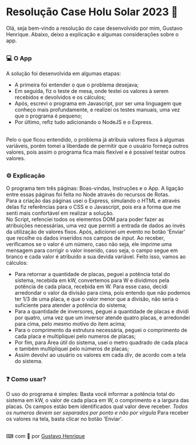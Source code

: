 # Resolução Case Holu Solar 2023 🌅

Olá, seja bem-vindo a resolução do case desenvolvido por mim, Gustavo Henrique. Abaixo, deixo a explicação e algumas considerações sobre o app. 
##
### 💻 O App
A solução foi desenvolvida em algumas etapas:
- A primeira foi entender o que o problema desejava;
- Em seguida, fiz o teste de mesa, onde testei os valores à serem recebidos e devolvidos e os cálculos;
- Após, escrevi o programa em Javascript, por ser uma linguagem que conheço mais profundamente, e realizei os testes manuais, uma vez que o programa é pequeno;
- Por último, refiz tudo adicionando o NodeJS e o Express.
<br>
Pelo o que ficou entendido, o problema já atribuia valores fixos à algumas variáveis, porém tomei a liberdade de permitir que o usuário forneça outros valores, pois assim o programa fica mais flexível e é possível testar outros valores.

##
### ⚙ Explicação
O programa tem três páginas: Boas-vindas, Instruções e o App. A ligação entre essas páginas foi feita no Node através do recursos de Rotas.<br>
Para a criação das páginas usei o Express, simulando o HTML e através delas fiz referências para o CSS e o Javascript, pois era a forma que me senti mais confortável em realizar a solução.
<br>
No Script, refenciei todos os elementos DOM para poder fazer as atribuições necessárias, uma vez que permiti a entrada de dados ao invés da utilização de valores fixos. Após, adicionei um evento no botão 'Enviar' que recolhe os dados inseridos nos campos de _input_. Ao receber, verificamos se o valor é um número, caso não seja, ele imprime uma mensagem para corrigir o valor inserido, caso seja, o campo segue em branco e cada valor é atribuido a sua devida variável. Feito isso, vamos ao cálculos:
- Para retornar a quantidade de placas, peguei a potência total do sistema, recebida em kW, convertemos para W e dividimos pela potência de cada placa, recebida em W. Para esse caso, decidi arredondar o valor da divisão para cima, pois entendo que não podemos ter 1/3 de uma placa, e que o valor menor que a divisão, não seria o suficiente para atender a potência do sistema;
- Para a quantidade de inversores, peguei a quantidade de placas e dividi por quatro, uma vez que um inversor atende quatro placas, e arredondei para cima, pelo mesmo motivo do item acima;
- Para o comprimento da estrutura necessária, peguei o comprimento de cada placa e multipliquei pelo numeros de placas;
- Por fim, para Área útil do sistema, usei o metro quadrado de cada placa e também multipliquei pelo números de placas;
- Assim devolvi ao usuário os valores em cada _div_, de acordo com a tela do sistema.

##

### ❓ Como usar?

O uso do programa é simples: Basta você informar a potência total do sistema em kW, o valor de cada placa em W, o comprimento e a largura das placas. Os campos estão bem identificados qual valor deve receber.
*Todos os numeros devem ser separados por ponto e não por vírgula* 
Para receber os valores na tela, basta clicar no botão 'Enviar'.

## 
⌨ com 🤍 por [Gustavo Henrique](https://github.com/1910gstv)
